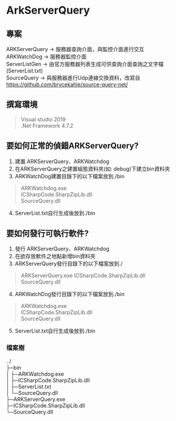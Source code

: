 # ArkServerQuery

## 專案
ARKServerQuery -> 服務器查詢介面，與監控介面進行交互  
ARKWatchDog -> 服務器監控介面  
ServerListGen -> 由官方服務器列表生成可供查詢介面查詢之文字檔(ServerList.txt)  
SourceQuery -> 與服務器進行Udp連線交換資料，改寫自 https://github.com/brycekahle/source-query-net/  

## 撰寫環境
> Visual studio 2019  
> .Net Framework 4.7.2

## 要如何正常的偵錯ARKServerQuery?
1. 建置 ARKServerQuery、ARKWatchdog  
2. 在ARKServerQuery之建置組態資料夾(如: debug)下建立bin資料夾
3. ARKWatchDog建置目錄下的以下檔案放到./bin  
> ARKWatchdog.exe  
> ICSharpCode.SharpZipLib.dll  
> SourceQuery.dll  
4. ServerList.txt自行生成後放到./bin  

## 要如何發行可執行軟件?
1. 發行 ARKServerQuery、ARKWatchdog  
2. 在欲存放軟件之地點新增bin資料夾  
3. ARKServerQuery發行目錄下的以下檔案放到./
> ARKServerQuery.exe
> ICSharpCode.SharpZipLib.dll  
> SourceQuery.dll  
4. ARKWatchDog發行目錄下的以下檔案放到./bin  
> ARKWatchdog.exe  
> ICSharpCode.SharpZipLib.dll  
> SourceQuery.dll  
5. ServerList.txt自行生成後放到./bin  

### 檔案樹
. /  
├─bin  
│ ├─ARKWatchdog.exe  
│ ├─ICSharpCode.SharpZipLib.dll  
│ ├─ServerList.txt  
│ └─SourceQuery.dll  
├─ARKServerQuery.exe  
├─ICSharpCode.SharpZipLib.dll  
└─SourceQuery.dll  